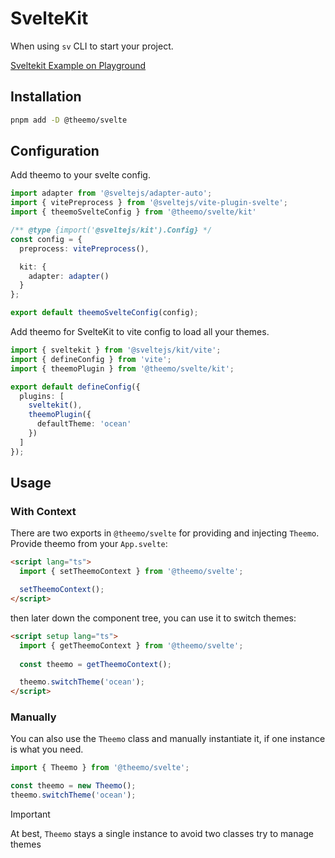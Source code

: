 # SvelteKit

When using `sv` CLI to start your project.

[Sveltekit Example on
Playground](https://github.com/theemo-tokens/tree/main/playground/sveltekit)

## Installation

```sh
pnpm add -D @theemo/svelte
```

## Configuration

Add theemo to your svelte config.

```ts [svelte.config.js]
import adapter from '@sveltejs/adapter-auto';
import { vitePreprocess } from '@sveltejs/vite-plugin-svelte';
import { theemoSvelteConfig } from '@theemo/svelte/kit'

/** @type {import('@sveltejs/kit').Config} */
const config = {
  preprocess: vitePreprocess(),

  kit: {
    adapter: adapter()
  }
};

export default theemoSvelteConfig(config);
```

Add theemo for SvelteKit to vite config to load all your themes.

```ts [vite.config.ts]
import { sveltekit } from '@sveltejs/kit/vite';
import { defineConfig } from 'vite';
import { theemoPlugin } from '@theemo/svelte/kit';

export default defineConfig({
  plugins: [
    sveltekit(),
    theemoPlugin({
      defaultTheme: 'ocean'
    })
  ]
});
```

## Usage

### With Context

There are two exports in `@theemo/svelte` for providing and injecting `Theemo`.
Provide theemo from your `App.svelte`:

```html [src/routes/+layout.svelte]
<script lang="ts">
  import { setTheemoContext } from '@theemo/svelte';

  setTheemoContext();
</script>
```

then later down the component tree, you can use it to switch themes:

```html [src/lib/theme-switcher.svelte]
<script setup lang="ts">
  import { getTheemoContext } from '@theemo/svelte';
  
  const theemo = getTheemoContext();

  theemo.switchTheme('ocean');
</script>
```

### Manually

You can also use the `Theemo` class and manually instantiate it, if one instance
is what you need.

```ts
import { Theemo } from '@theemo/svelte';

const theemo = new Theemo();
theemo.switchTheme('ocean');
```

> [!IMPORTANT]
> At best, `Theemo` stays a single instance to avoid two classes try to manage
> themes

